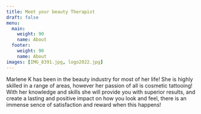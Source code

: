 ```yaml
---
title: Meet your beauty Therapist
draft: false
menu: 
  main:
    weight: 90
    name: About
  footer:
    weight: 90
    name: About
images: [IMG_8391.jpg, logo2022.jpg]
---
```

Marlene K has been in the beauty industry for most of her life! She is highly skilled in a range of areas, however her passion of all is cosmetic tattooing! With her knowledge and skills she will provide you with superior results, and create a lasting and positive impact on how you look and feel, there is an immense sence of satisfaction and reward when this happens!
